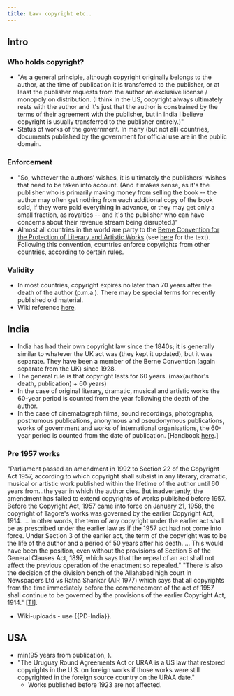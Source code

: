 ```yaml
---
title: Law- copyright etc..
---
```


## Intro
### Who holds copyright?
- "As a general principle, although copyright originally belongs to the author, at the time of publication it is transferred to the publisher, or at least the publisher requests from the author an exclusive license / monopoly on distribution. (I think in the US, copyright always ultimately rests with the author and it's just that the author is constrained by the terms of their agreement with the publisher, but in India I believe copyright is usually transferred to the publisher entirely.)"
- Status of works of the government. In many (but not all) countries, documents published by the government for official use are in the public domain.

### Enforcement
- "So, whatever the authors' wishes, it is ultimately the publishers' wishes that need to be taken into account. (And it makes sense, as it's the publisher who is primarily making money from selling the book -- the author may often get nothing from each additional copy of the book sold, if they were paid everything in advance, or they may get only a small fraction, as royalties -- and it's the publisher who can have concerns about their revenue stream being disrupted.)"
- Almost all countries in the world are party to the [Berne Convention for the Protection of Literary and Artistic Works](https://en.wikipedia.org/wiki/Berne_Convention_for_the_Protection_of_Literary_and_Artistic_Works) (see [here](http://www.wipo.int/treaties/en/ip/berne/index.html) for the text). Following this convention, countries enforce copyrights from other countries, according to certain rules.

### Validity
- In most countries, copyright expires no later than 70 years after the death of the author (p.m.a.). There may be special terms for recently published old material.
- Wiki reference [here](https://commons.wikimedia.org/wiki/Commons:Copyright_rules_by_territory#India).

## India
- India has had their own copyright law since the 1840s; it is generally similar to whatever the UK act was (they kept it updated), but it was separate. They have been a member of the Berne Convention (again separate from the UK) since 1928.
- The general rule is that copyright lasts for 60 years.  (max(author's death, publication) + 60 years)
- In the case of original literary, dramatic, musical and artistic works the 60-year period is counted from the year following the death of the author.
- In the case of cinematograph films, sound recordings, photographs, posthumous publications, anonymous and pseudonymous publications, works of government and works of international organisations, the 60-year period is counted from the date of publication. \[Handbook [here](http://copyright.gov.in/Documents/handbook.html).\]

### Pre 1957 works
"Parliament passed an amendment in 1992 to Section 22 of the Copyright Act 1957, according to which copyright shall subsist in any literary, dramatic, musical or artistic work published within the lifetime of the author until 60 years from...the year in which the author dies. But inadvertently, the amendment has failed to extend copyrights of works published before 1957. Before the Copyright Act, 1957 came into force on January 21, 1958, the copyright of Tagore's works was governed by the earlier Copyright Act, 1914. ... In other words, the term of any copyright under the earlier act shall be as prescribed under the earlier law as if the 1957 act had not come into force. Under Section 3 of the earlier act, the term of the copyright was to be the life of the author and a period of 50 years after his death. ... This would have been the position, even without the provisions of Section 6 of the General Clauses Act, 1897, which says that the repeal of an act shall not affect the previous operation of the enactment so repealed." "There is also the decision of the division bench of the Allahabad high court in Newspapers Ltd vs Ratna Shankar (AIR 1977) which says that all copyrights from the time immediately before the commencement of the act of 1957 shall continue to be governed by the provisions of the earlier Copyright Act, 1914." \[[TI](https://www.telegraphindia.com/1020729/editoria.htm#head4)\]. 

- Wiki-uploads - use {{PD-India}}.

## USA
- min(95 years from publication, ).
- "The Uruguay Round Agreements Act or URAA is a US law that restored copyrights in the U.S. on foreign works if those works were still copyrighted in the foreign source country on the URAA date."
    - Works published before 1923 are not affected.